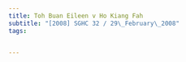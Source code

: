 ```yaml
---
title: Toh Buan Eileen v Ho Kiang Fah 
subtitle: "[2008] SGHC 32 / 29\_February\_2008"
tags:


---
```


